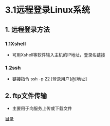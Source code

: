 # 3.1远程登录Linux系统

## 1. 远程登录方法

### 1.1Xshell

* 可用Xshell等软件输入主机的IP地址，登录名链接

### 1.2ssh

* 链接指令 ssh -p 22 [登录用户]@[地址]

## 2. ftp文件传输

* 主要用于向服务上传或下载文件

[目录](../README.md)